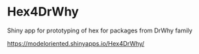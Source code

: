 # Hex4DrWhy

Shiny app for prototyping of hex for packages from DrWhy family

https://modeloriented.shinyapps.io/Hex4DrWhy/
